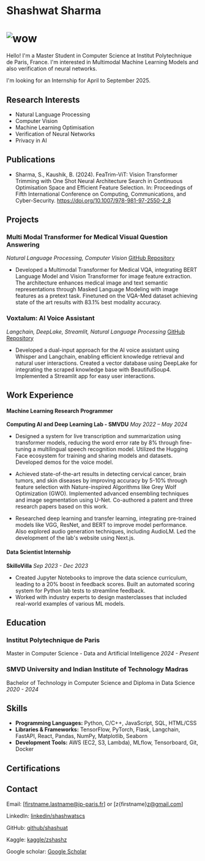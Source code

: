 # Shashwat Sharma

# ![wow](img.png)

Hello! I'm a Master Student in Computer Science at Institut Polytechnique de Paris, France. I'm interested in Multimodal Machine Learning Models and also verification of neural networks.

I'm looking for an Internship for April to September 2025.

## Research Interests

- Natural Language Processing
- Computer Vision
- Machine Learning Optimisation
- Verification of Neural Networks
- Privacy in AI

## Publications

- Sharma, S., Kaushik, B. (2024). FeaTrim-ViT: Vision Transformer Trimming with One Shot Neural Architecture Search in Continuous Optimisation Space and Efficient Feature Selection. In: Proceedings of Fifth International Conference on Computing, Communications, and Cyber-Security. https://doi.org/10.1007/978-981-97-2550-2_8


## Projects
### Multi Modal Transformer for Medical Visual Question Answering 
*Natural Language Processing, Computer Vision*  [GitHub Repository](https://github.com/shashuat/)

- Developed a Multimodal Transformer for Medical VQA, integrating BERT Language Model and Vision Transformer for image feature extraction. The architecture enhances medical image and text semantic representations through Masked Language Modeling with image features as a pretext task. Finetuned on the VQA-Med dataset achieving state of the art results with 83.1% best modality accuracy.

### Voxtalum: AI Voice Assistant
*Langchain, DeepLake, Streamlit, Natural Language Processing*  [GitHub Repository](https://github.com/shashuat/Voxtalum)

- Developed a dual-input approach for the AI voice assistant using Whisper and Langchain, enabling efficient knowledge retrieval and natural user interactions. Created a vector database using DeepLake for integrating the scraped knowledge base with BeautifulSoup4. Implemented a Streamlit app for easy user interactions.


## Work Experience
#### Machine Learning Research Programmer
**Computing AI and Deep Learning Lab - SMVDU**  *May 2022 – May 2024*

- Designed a system for live transcription and summarization using transformer models, reducing the word error rate by 8% through fine-tuning a multilingual speech recognition model. Utilized the Hugging Face ecosystem for training and sharing models and datasets. Developed demos for the voice model.
  
- Achieved state-of-the-art results in detecting cervical cancer, brain tumors, and skin diseases by improving accuracy by 5-10% through feature selection with Nature-inspired Algorithms like Grey Wolf Optimization (GWO). Implemented advanced ensembling techniques and image segmentation using U-Net. Co-authored a patent and three research papers based on this work.
  
- Researched deep learning and transfer learning, integrating pre-trained models like VGG, ResNet, and BERT to improve model performance. Also explored audio generation techniques, including AudioLM. Led the development of the lab's website using Next.js.

#### Data Scientist Internship
**SkilloVilla** *Sep 2023 - Dec 2023*

- Created Jupyter Notebooks to improve the data science curriculum, leading to a 20% boost in feedback scores. Built an automated scoring system for Python lab tests to streamline feedback.
- Worked with industry experts to design masterclasses that included real-world examples of various ML models. 

## Education

### **Institut Polytechnique de Paris**  
Master in Computer Science - Data and Artificial Intelligence
*2024 - Present*

### **SMVD University and Indian Institute of Technology Madras**  
Bachelor of Technology in Computer Science and Diploma in Data Science
*2020 - 2024*

## Skills

- **Programming Languages:** Python, C/C++, JavaScript, SQL, HTML/CSS 
- **Libraries & Frameworks:**  TensorFlow, PyTorch, Flask, Langchain, FastAPI, React, Pandas, NumPy, Matplotlib, Seaborn
- **Development Tools:** AWS (EC2, S3, Lambda), MLflow, Tensorboard, Git, Docker


## Certifications


## Contact

Email: [firstname.lastname@ip-paris.fr] or [z{firstname}z@gmail.com]

LinkedIn: [linkedin/shashwatscs](https://www.linkedin.com/in/shashwatscs)  

GitHub: [github/shashuat](https://github.com/shashuat)

Kaggle: [kaggle/zshashz](https://www.kaggle.com/zshashz)

Google scholar: [Google Scholar](https://scholar.google.com/citations?hl=en&user=Xii-atIAAAAJ)


